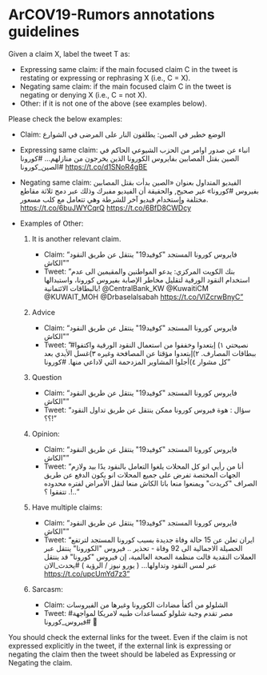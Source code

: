 # ArCOV19-Rumors annotations guidelines

Given a claim X, label the tweet T as:
- Expressing same claim: if the main focused claim C in the tweet is restating or expressing or rephrasing X (i.e., C = X).
- Negating same claim: if the main focused claim C in the tweet is negating or denying X (i.e., C = not X).
- Other: if it is not one of the above (see examples below).

Please check the below examples:
- Claim: الوضع خطير في الصين: يطلقون النار على المرضى في الشوارع 

- Expressing same claim: انباء عن صدور اوامر من الحزب الشيوعي الحاكم في الصين بقتل المصابين بفايروس الكورونا الذين يخرجون من منازلهم... #كورونا #الصين_كورونا https://t.co/d1SNoR4gBE

- Negating same claim: 
الفيديو المتداول بعنوان «الصين بدأت بقتل المصابين بفيروس #كورونا» غير صحيح, والحقيقة أن الفيديو مفبرك وذلك عبر دمج ثلاثة مقاطع مختلفة وإستخدام فيديو آخر للشرطة وهي تتعامل مع كلب مسعور. https://t.co/6buJWYCqrQ https://t.co/6BfD8CWDcy 

- Examples of Other: 

  1. It is another relevant claim.
     - Claim: “فايروس كورونا المستجد "كوفيد19" ينتقل عن طريق النقود "الكاش”
     - Tweet: ”بنك الكويت المركزي: يدعو المواطنين والمقيمين الى عدم استخدام النقود الورقية لتقليل مخاطر الإصابة بفيروس كورونا، واستبدالها بالبطاقات الائتمانية! @CentralBank_KW @KuwaitiCM @KUWAIT_MOH @Drbaselalsabah https://t.co/VIZcrwBnyC” 
  2. Advice
     - Claim: “فايروس كورونا المستجد "كوفيد19" ينتقل عن طريق النقود "الكاش” 
	 - Tweet: ”#نصيحتي ١) إبتعدوا وخففوا من استعمال النقود الورقية واكتفوا ببطاقات المصارف. ٢)إبتعدوا مؤقتا عن المصافحة وغيره ٣)غسل الأيدي بعد كل مشوار ٤)أجلوا المشاوير المزدحمة التي لاداعي منها. #كورونا” 

  3. Question
     - Claim: “فايروس كورونا المستجد "كوفيد19" ينتقل عن طريق النقود "الكاش” 
     - Tweet: “سؤال : هوة فيروس كورونا ممكن ينتقل عن طريق تداول النقود ؟؟!”

  4. Opinion:
     - Claim: “فايروس كورونا المستجد "كوفيد19" ينتقل عن طريق النقود "الكاش” 
     - Tweet:  “أنا من رأيي انو كل المحلات يلغوا التعامل بالنقود يدًا بيد ولازم الجهات المختصة تفرض على جميع المحلات انو يكون الدفع عن طريق الصراف "كريدت" ويمنعوا منعا باتا الكاش منعا لنقل الأمراض لفتره محدوده . تتفقوا ؟!..”

  5. Have multiple claims:
     - Claim: “فايروس كورونا المستجد "كوفيد19" ينتقل عن طريق النقود "الكاش” 
     - Tweet: “ايران تعلن عن 15 حالة وفاة جديدة بسبب كورونا المستجد لترتفع الحصيلة الاجمالية الى 92 وفاة - تحذير .. فيروس "الكورونا" ينتقل عبر العملات النقدية قالت منظمة الصحة العالمية، إن فيروس "كورونا" قد ينتقل عبر لمس النقود وتداولها... ( يورو نيوز / الرؤية ) #يحدث_الان https://t.co/upcUmYd7z3”

  6. Sarcasm:
     - Claim: الشلولو من أكفأ مضادات الكورونا وغيرها من الفيروسات
     - Tweet: #مصر تقدم وجبة شلولو كمساعدات طبيه لامريكا لمواجهة #فيروس_كورونا 🤣

You should check the external links for the tweet. Even if the claim is not expressed explicitly in the tweet, if the external link is expressing or negating the claim then the tweet should be labeled as Expressing or Negating the claim.


